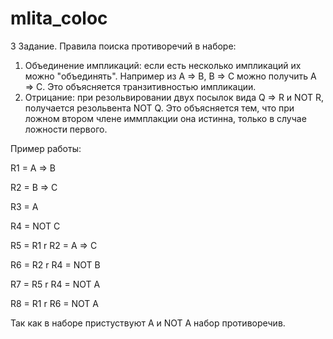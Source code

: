 # mlita_coloc


3 Задание.
Правила поиска противоречий в наборе:
1. Объединение импликаций: если есть несколько импликаций их можно "объединять". Например из A => B, B => C можно получить A => C. Это объясняется транзитивностью импликации.
2. Отрицание: при резольвировании двух посылок вида Q => R и NOT R, получается резольвента NOT Q. Это объясняется тем, что при ложном втором члене иммплакции она истинна, только в случае ложности первого.

Пример работы:

R1 = A => B

R2 = B => C

R3 = A

R4 = NOT C

R5 = R1 r R2 = A => C

R6 = R2 r R4 = NOT B

R7 = R5 r R4 = NOT A

R8  = R1 r R6 = NOT A

Так как в наборе пристуствуют A и NOT A набор противоречив.
